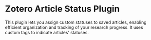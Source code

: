 # Zotero Article Status Plugin

This plugin lets you assign custom statuses to saved articles, enabling efficient organization and tracking of your research progress. It uses custom tags to indicate articles' statuses.
